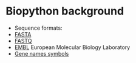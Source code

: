 # Biopython background

* Sequence formats:
* [FASTA](https://en.wikipedia.org/wiki/FASTA_format)
* [FASTQ](https://en.wikipedia.org/wiki/FASTQ_format)
* [EMBL](https://en.wikipedia.org/wiki/European_Molecular_Biology_Laboratory) European Molecular Biology Laboratory
* [Gene names symbols](https://ghr.nlm.nih.gov/about/gene-names-symbols)


